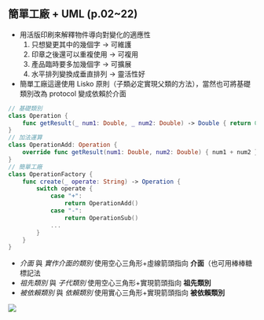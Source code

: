 
## 簡單工廠 + UML (p.02~22)

- 用活版印刷來解釋物件導向對變化的適應性
    1. 只想變更其中的幾個字  -> 可維護
    2. 印章之後還可以重複使用 -> 可複用
    3. 產品臨時要多加幾個字  -> 可擴展
    4. 水平排列變換成垂直排列 -> 靈活性好
- 簡單工廠這邊使用 Lisko 原則（子類必定實現父類的方法），當然也可將基礎類別改為 protocol 變成依賴於介面

```swift
// 基礎類別
class Operation {
    func getResult(_ num1: Double, _ num2: Double) -> Double { return 0 }
}
// 加法運算
class OperationAdd: Operation {
    override func getResult(num1: Double, num2: Double) { num1 + num2 }
}
// 簡單工廠
class OperationFactory {
    func create(_ operate: String) -> Operation {
        switch operate {
            case "+": 
                return OperationAdd()
            case "-": 
                return OperationSub()
            ...
        }
    }
}
```

- *介面* 與 *實作介面的類別* 使用空心三角形+虛線箭頭指向 **介面**（也可用棒棒糖標記法
- *祖先類別* 與 *子代類別* 使用空心三角形+實現箭頭指向 **祖先類別**
- *被依賴類別* 與 *依賴類別* 使用實心三角形+實現箭頭指向 **被依賴類別**

![](https://i.imgur.com/rEt5Y3v.jpg)

